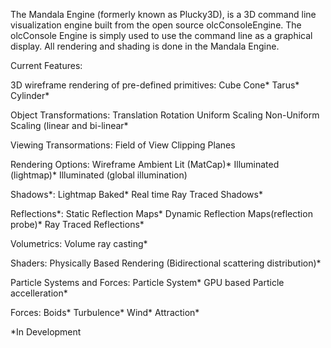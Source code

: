 The Mandala Engine (formerly known as Plucky3D), is a 3D command line visualization engine built from the open source olcConsoleEngine. 
The olcConsole Engine is simply used to use the command line as a graphical display. 
All rendering and shading is done in the Mandala Engine. 

Current Features: 

3D wireframe rendering of pre-defined primitives: 
    Cube
    Cone*
    Tarus*
    Cylinder*
    
Object Transformations: 
  Translation
  Rotation 
  Uniform Scaling
  Non-Uniform Scaling (linear and bi-linear*
  
Viewing Transormations: 
  Field of View
  Clipping Planes
 
Rendering Options:
  Wireframe
  Ambient Lit (MatCap)*
  Illuminated (lightmap)*
  Illuminated (global illumination)
 
Shadows*: 
  Lightmap Baked* 
  Real time Ray Traced Shadows* 
 
Reflections*:
  Static Reflection Maps*
  Dynamic Reflection Maps(reflection probe)*
  Ray Traced Reflections*
  
Volumetrics: 
  Volume ray casting*
  
Shaders: 
 Physically Based Rendering (Bidirectional scattering distribution)*
 
Particle Systems and Forces: 
  Particle System*
  GPU based Particle accelleration*
  
  Forces: 
    Boids*
    Turbulence*
    Wind* 
    Attraction*
    
*In Development  
